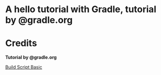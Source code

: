 # A hello tutorial with Gradle, tutorial by @gradle.org

# Credits

**Tutorial by @gradle.org**

[Build Script Basic](https://gradle.org/docs/current/userguide/tutorial_using_tasks.html)
